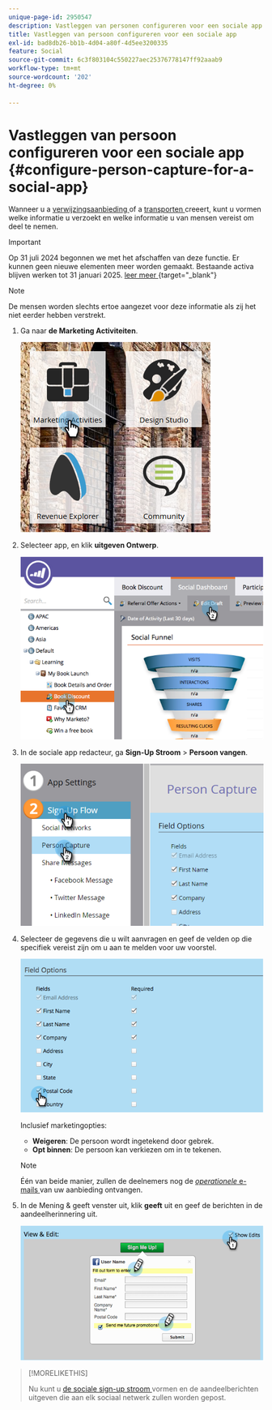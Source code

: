 ```yaml
---
unique-page-id: 2950547
description: Vastleggen van personen configureren voor een sociale app - Marketo Docs - Productdocumentatie
title: Vastleggen van persoon configureren voor een sociale app
exl-id: bad8db26-bb1b-4d04-a80f-4d5ee3200335
feature: Social
source-git-commit: 6c3f803104c550227aec25376778147ff92aaab9
workflow-type: tm+mt
source-wordcount: '202'
ht-degree: 0%

---
```


# Vastleggen van persoon configureren voor een sociale app {#configure-person-capture-for-a-social-app}

Wanneer u a [ verwijzingsaanbieding ](/help/marketo/product-docs/demand-generation/social/referral-offers/create-a-referral-offer.md) of a [ transporten ](/help/marketo/product-docs/demand-generation/social/sweepstakes/create-sweepstakes.md) creeert, kunt u vormen welke informatie u verzoekt en welke informatie u van mensen vereist om deel te nemen.

>[!IMPORTANT]
>
>Op 31 juli 2024 begonnen we met het afschaffen van deze functie. Er kunnen geen nieuwe elementen meer worden gemaakt. Bestaande activa blijven werken tot 31 januari 2025. [ leer meer ](https://nation.marketo.com/t5/employee-blogs/marketo-engage-social-features-deprecation/ba-p/351977) {target="_blank"}

>[!NOTE]
>
>De mensen worden slechts ertoe aangezet voor deze informatie als zij het niet eerder hebben verstrekt.

1. Ga naar **de Marketing Activiteiten**.

   ![](assets/ma-2.png)

1. Selecteer app, en klik **uitgeven Ontwerp**.

   ![](assets/image2014-9-22-10-3a57-3a57.png)

1. In de sociale app redacteur, ga **Sign-Up Stroom** > **Persoon vangen**.

   ![](assets/three-1.png)

1. Selecteer de gegevens die u wilt aanvragen en geef de velden op die specifiek vereist zijn om u aan te melden voor uw voorstel.

   ![](assets/image2014-9-22-10-58-24.png)

   Inclusief marketingopties:

   * **Weigeren**: De persoon wordt ingetekend door gebrek.
   * **Opt binnen**: De persoon kan verkiezen om in te tekenen.

   >[!NOTE]
   >
   >Één van beide manier, zullen de deelnemers nog de [_operationele_ e-mails ](/help/marketo/product-docs/email-marketing/general/functions-in-the-editor/make-an-email-operational.md) van uw aanbieding ontvangen.

1. In de Mening &amp; geeft venster uit, klik **geeft** uit en geef de berichten in de aandeelherinnering uit.

   ![](assets/image2014-9-22-11-3a2-3a56.png)

>[!MORELIKETHIS]
>
>Nu kunt u [ de sociale sign-up stroom ](/help/marketo/product-docs/demand-generation/social/configuring-social-actions/configure-social-sign-up-share-flow.md) vormen en de aandeelberichten uitgeven die aan elk sociaal netwerk zullen worden gepost.
